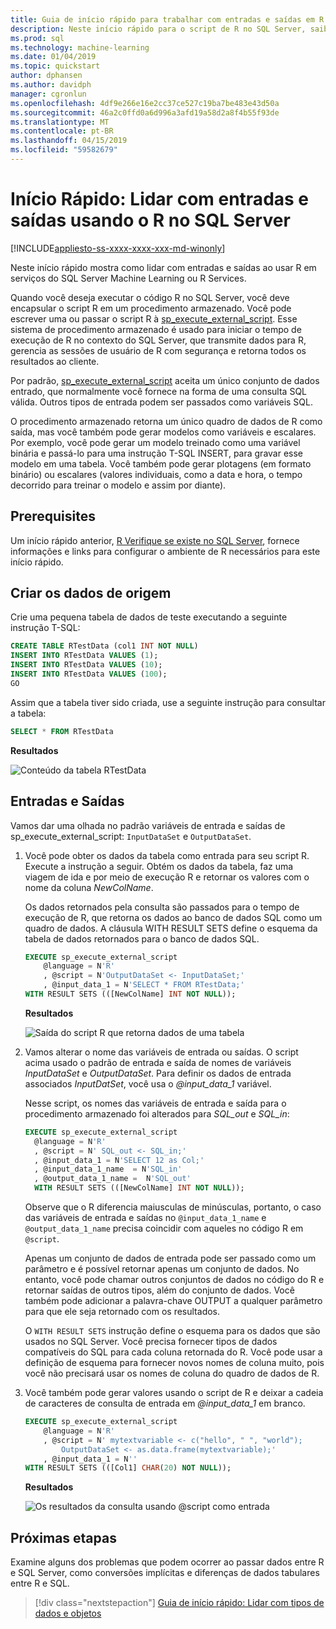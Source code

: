 ```yaml
---
title: Guia de início rápido para trabalhar com entradas e saídas em R - aprendizagem de máquina do SQL Server
description: Neste início rápido para o script de R no SQL Server, saiba como estruturar as entradas e saídas para o procedimento armazenado do sistema de sp_execute_external_script.
ms.prod: sql
ms.technology: machine-learning
ms.date: 01/04/2019
ms.topic: quickstart
author: dphansen
ms.author: davidph
manager: cgronlun
ms.openlocfilehash: 4df9e266e16e2cc37ce527c19ba7be483e43d50a
ms.sourcegitcommit: 46a2c0ffd0a6d996a3afd19a58d2a8f4b55f93de
ms.translationtype: MT
ms.contentlocale: pt-BR
ms.lasthandoff: 04/15/2019
ms.locfileid: "59582679"
---
```

# <a name="quickstart-handle-inputs-and-outputs-using-r-in-sql-server"></a>Início Rápido: Lidar com entradas e saídas usando o R no SQL Server
[!INCLUDE[appliesto-ss-xxxx-xxxx-xxx-md-winonly](../../includes/appliesto-ss-xxxx-xxxx-xxx-md-winonly.md)]

Neste início rápido mostra como lidar com entradas e saídas ao usar R em serviços do SQL Server Machine Learning ou R Services.

Quando você deseja executar o código R no SQL Server, você deve encapsular o script R em um procedimento armazenado. Você pode escrever uma ou passar o script R à [sp_execute_external_script](../../relational-databases/system-stored-procedures/sp-execute-external-script-transact-sql.md). Esse sistema de procedimento armazenado é usado para iniciar o tempo de execução de R no contexto do SQL Server, que transmite dados para R, gerencia as sessões de usuário de R com segurança e retorna todos os resultados ao cliente.

Por padrão, [sp_execute_external_script](https://docs.microsoft.com/sql/relational-databases/system-stored-procedures/sp-execute-external-script-transact-sql) aceita um único conjunto de dados entrado, que normalmente você fornece na forma de uma consulta SQL válida. Outros tipos de entrada podem ser passados como variáveis SQL.

O procedimento armazenado retorna um único quadro de dados de R como saída, mas você também pode gerar modelos como variáveis e escalares. Por exemplo, você pode gerar um modelo treinado como uma variável binária e passá-lo para uma instrução T-SQL INSERT, para gravar esse modelo em uma tabela. Você também pode gerar plotagens (em formato binário) ou escalares (valores individuais, como a data e hora, o tempo decorrido para treinar o modelo e assim por diante).

## <a name="prerequisites"></a>Prerequisites

Um início rápido anterior, [R Verifique se existe no SQL Server](quickstart-r-verify.md), fornece informações e links para configurar o ambiente de R necessários para este início rápido.

## <a name="create-the-source-data"></a>Criar os dados de origem

Crie uma pequena tabela de dados de teste executando a seguinte instrução T-SQL:

```sql
CREATE TABLE RTestData (col1 INT NOT NULL)
INSERT INTO RTestData VALUES (1);
INSERT INTO RTestData VALUES (10);
INSERT INTO RTestData VALUES (100);
GO
```

Assim que a tabela tiver sido criada, use a seguinte instrução para consultar a tabela:
  
```sql
SELECT * FROM RTestData
```

**Resultados**

![Conteúdo da tabela RTestData](./media/select-rtestdata.png)

## <a name="inputs-and-outputs"></a>Entradas e Saídas

Vamos dar uma olhada no padrão variáveis de entrada e saídas de sp_execute_external_script: `InputDataSet` e `OutputDataSet`.

1. Você pode obter os dados da tabela como entrada para seu script R. Execute a instrução a seguir. Obtém os dados da tabela, faz uma viagem de ida e por meio de execução R e retornar os valores com o nome da coluna *NewColName*.

    Os dados retornados pela consulta são passados para o tempo de execução de R, que retorna os dados ao banco de dados SQL como um quadro de dados. A cláusula WITH RESULT SETS define o esquema da tabela de dados retornados para o banco de dados SQL.

    ```sql
    EXECUTE sp_execute_external_script
        @language = N'R'
        , @script = N'OutputDataSet <- InputDataSet;'
        , @input_data_1 = N'SELECT * FROM RTestData;'
    WITH RESULT SETS (([NewColName] INT NOT NULL));
    ```

    **Resultados**

    ![Saída do script R que retorna dados de uma tabela](./media/r-output-rtestdata.png)

2. Vamos alterar o nome das variáveis de entrada ou saídas. O script acima usado o padrão de entrada e saída de nomes de variáveis _InputDataSet_ e _OutputDataSet_. Para definir os dados de entrada associados _InputDatSet_, você usa o *@input_data_1* variável.

    Nesse script, os nomes das variáveis de entrada e saída para o procedimento armazenado foi alterados para *SQL_out* e *SQL_in*:

    ```sql
    EXECUTE sp_execute_external_script
      @language = N'R'
      , @script = N' SQL_out <- SQL_in;'
      , @input_data_1 = N'SELECT 12 as Col;'
      , @input_data_1_name  = N'SQL_in'
      , @output_data_1_name =  N'SQL_out'
      WITH RESULT SETS (([NewColName] INT NOT NULL));
    ```

    Observe que o R diferencia maiusculas de minúsculas, portanto, o caso das variáveis de entrada e saídas no `@input_data_1_name` e `@output_data_1_name` precisa coincidir com aqueles no código R em `@script`. 

    Apenas um conjunto de dados de entrada pode ser passado como um parâmetro e é possível retornar apenas um conjunto de dados. No entanto, você pode chamar outros conjuntos de dados no código do R e retornar saídas de outros tipos, além do conjunto de dados. Você também pode adicionar a palavra-chave OUTPUT a qualquer parâmetro para que ele seja retornado com os resultados. 

    O `WITH RESULT SETS` instrução define o esquema para os dados que são usados no SQL Server. Você precisa fornecer tipos de dados compatíveis do SQL para cada coluna retornada do R. Você pode usar a definição de esquema para fornecer novos nomes de coluna muito, pois você não precisará usar os nomes de coluna do quadro de dados de R.

3. Você também pode gerar valores usando o script de R e deixar a cadeia de caracteres de consulta de entrada em _@input_data_1_ em branco.

    ```sql
    EXECUTE sp_execute_external_script
        @language = N'R'
        , @script = N' mytextvariable <- c("hello", " ", "world");
            OutputDataSet <- as.data.frame(mytextvariable);'
        , @input_data_1 = N''
    WITH RESULT SETS (([Col1] CHAR(20) NOT NULL));
    ```

    **Resultados**

    ![Os resultados da consulta usando @script como entrada](./media/r-data-generated-output.png)

## <a name="next-steps"></a>Próximas etapas

Examine alguns dos problemas que podem ocorrer ao passar dados entre R e SQL Server, como conversões implícitas e diferenças de dados tabulares entre R e SQL.

> [!div class="nextstepaction"]
> [Guia de início rápido: Lidar com tipos de dados e objetos](quickstart-r-data-types-and-objects.md)